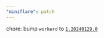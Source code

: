 ```yaml
---
"miniflare": patch
---
```


chore: bump `workerd` to [`1.20240129.0`](https://github.com/cloudflare/workerd/releases/tag/v1.20240129.0)
